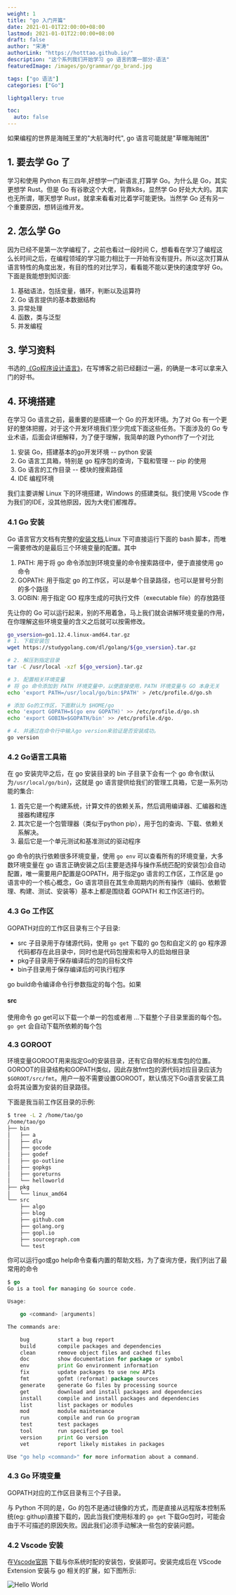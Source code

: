 ```yaml
---
weight: 1
title: "go 入门开篇"
date: 2021-01-01T22:00:00+08:00
lastmod: 2021-01-01T22:00:00+08:00
draft: false
author: "宋涛"
authorLink: "https://hotttao.github.io/"
description: "这个系列我们开始学习 go 语言的第一部分-语法"
featuredImage: /images/go/grammar/go_brand.jpg

tags: ["go 语法"]
categories: ["Go"]

lightgallery: true

toc:
  auto: false
---
```


如果编程的世界是海贼王里的"大航海时代", go 语言可能就是"草帽海贼团"

<!-- more -->


## 1. 要去学 Go 了
学习和使用 Python 有三四年,好想学一门新语言,打算学 Go。为什么是 Go，其实更想学 Rust。但是 Go 有谷歌这个大佬，背靠k8s，显然学 Go 好处大大的。其实也无所谓，哪天想学 Rust，就拿来看看对比着学可能更快。当然学 Go 还有另一个重要原因，想转运维开发。

## 2. 怎么学 Go
因为已经不是第一次学编程了，之前也看过一段时间 C，想看看在学习了编程这么长时间之后，在编程领域的学习能力相比于一开始有没有提升。所以这次打算从语言特性的角度出发，有目的性的对比学习，看看能不能以更快的速度学好 Go。下面是我能想到知识面:
1. 基础语法，包括变量，循环，判断以及运算符
2. Go 语言提供的基本数据结构
3. 异常处理
4. 函数，类与泛型
4. 并发编程

## 3. 学习资料
书选的[《Go程序设计语言》](https://book.douban.com/subject/27044219/)，在写博客之前已经翻过一遍，的确是一本可以拿来入门的好书。

## 4. 环境搭建
在学习 Go 语言之前，最重要的是搭建一个 Go 的开发环境。为了对 Go 有一个更好的整体把握，对于这个开发环境我们至少完成下面这些任务。下面涉及的 Go 专业术语，后面会详细解释，为了便于理解，我简单的跟 Python作了一个对比
1. 安装 Go，搭建基本的go开发环境                   -- python 安装
2. Go 语言工具箱，特别是 go 程序包的查询，下载和管理  -- pip 的使用
3. Go 语言的工作目录                             -- 模块的搜索路径
4. IDE 编程环境

我们主要讲解 Linux 下的环境搭建，Windows 的搭建类似。我们使用 VScode 作为我们的IDE，没其他原因，因为大佬们都推荐。

### 4.1 Go 安装
Go 语言官方文档有完整的[安装文档](http://docs.studygolang.com/doc/install),Linux 下可直接运行下面的 bash 脚本，而唯一需要修改的是最后三个环境变量的配置。其中
1. PATH: 用于将 go 命令添加到环境变量的命令搜索路径中，便于直接使用 go 命令
2. GOPATH: 用于指定 go 的工作区，可以是单个目录路径，也可以是冒号分割的多个路径
3. GOBIN: 用于指定 GO 程序生成的可执行文件（executable file）的存放路径

先让你的 Go 可以运行起来，别的不用着急，马上我们就会讲解环境变量的作用，在你理解这些环境变量的含义之后就可以按需修改。

```bash
go_vsersion=go1.12.4.linux-amd64.tar.gz
# 1. 下载安装包
wget https://studygolang.com/dl/golang/${go_vsersion}.tar.gz

# 2. 解压到指定目录
tar -C /usr/local -xzf ${go_version}.tar.gz

# 3. 配置相关环境变量
# 将 go 命令添加到 PATH 环境变量中，以便直接使用，PATH 环境变量与 GO 本身无关
echo 'export PATH=/usr/local/go/bin:$PATH' > /etc/profile.d/go.sh

# 添加 Go的工作区，下面默认为 $HOME/go
echo 'export GOPATH=$(go env GOPATH)' >> /etc/profile.d/go.sh
echo 'export GOBIN=$GOPATH/bin' >> /etc/profile.d/go.

# 4. 并通过在命令行中输入go version来验证是否安装成功。
go version
```

### 4.2 Go语言工具箱
在 go 安装完毕之后，在 go 安装目录的 bin 子目录下会有一个 go 命令(默认为`/usr/local/go/bin`)，这就是 go 语言提供给我们的管理工具箱，它是一系列功能的集合:
1. 首先它是一个构建系统，计算文件的依赖关系，然后调用编译器、汇编器和连接器构建程序
2. 其次它是一个包管理器（类似于python pip），用于包的查询、下载、依赖关系解决。
3. 最后它是一个单元测试和基准测试的驱动程序

go 命令的执行依赖很多环境变量，使用 `go env` 可以查看所有的环境变量，大多数环境变量在 go 语言正确安装之后(主要是选择与操作系统匹配的安装包)会自动配置，唯一需要用户配置是GOPATH，用于指定go 语言的工作区，工作区是 go 语言中的一个核心概念，Go 语言项目在其生命周期内的所有操作（编码、依赖管理、构建、测试、安装等）基本上都是围绕着 GOPATH 和工作区进行的。

### 4.3 Go 工作区
GOPATH对应的工作区目录有三个子目录:
- src 子目录用于存储源代码，使用 `go get` 下载的 go 包和自定义的 go 程序源代码都存在此目录中，同时也是代码包搜索和导入的启始根目录
- pkg子目录用于保存编译后的包的目标文件
- bin子目录用于保存编译后的可执行程序

go build命令编译命令行参数指定的每个包。如果
#### src
使用命令 go get可以下载一个单一的包或者用 ...下载整个子目录里面的每个包。`go get` 会自动下载所依赖的每个包

### 4.3 GOROOT
环境变量GOROOT用来指定Go的安装目录，还有它自带的标准库包的位置。GOROOT的目录结构和GOPATH类似，因此存放fmt包的源代码对应目录应该为`$GOROOT/src/fmt`。用户一般不需要设置GOROOT，默认情况下Go语言安装工具会将其设置为安装的目录路径。


下面是我当前工作区目录的示例:
```bash
$ tree -L 2 /home/tao/go
/home/tao/go
├── bin
│   ├── a
│   ├── dlv
│   ├── gocode
│   ├── godef
│   ├── go-outline
│   ├── gopkgs
│   ├── goreturns
│   └── helloworld
├── pkg
│   └── linux_amd64
└── src
    ├── algo
    ├── blog
    ├── github.com
    ├── golang.org
    ├── gopl.io
    ├── sourcegraph.com
    └── test
```


你可以运行go或go help命令查看内置的帮助文档，为了查询方便，我们列出了最常用的命令

```Go
$ go
Go is a tool for managing Go source code.

Usage:

	go <command> [arguments]

The commands are:

	bug         start a bug report
	build       compile packages and dependencies
	clean       remove object files and cached files
	doc         show documentation for package or symbol
	env         print Go environment information
	fix         update packages to use new APIs
	fmt         gofmt (reformat) package sources
	generate    generate Go files by processing source
	get         download and install packages and dependencies
	install     compile and install packages and dependencies
	list        list packages or modules
	mod         module maintenance
	run         compile and run Go program
	test        test packages
	tool        run specified go tool
	version     print Go version
	vet         report likely mistakes in packages

Use "go help <command>" for more information about a command.
```


### 4.3 Go 环境变量

GOPATH对应的工作区目录有三个子目录。

与 Python 不同的是，Go 的包不是通过镜像的方式，而是直接从远程版本控制系统(eg: githup)直接下载的，因此当我们使用标准的 `go get` 下载Go包时，可能会由于不可描述的原因失败。因此我们必须手动解决一些包的安装问题。

### 4.2 Vscode 安装
在[Vscode官网](https://code.visualstudio.com/Download) 下载与你系统时配的安装包，安装即可。安装完成后在 VScode Extension 安装与 go 相关的扩展，如下图所示:

![Hello World](/images/go/grammar/go_install.jpg)
